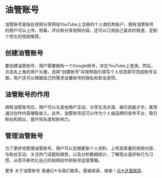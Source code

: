 # 油管账号

油管账号是指在视频分享网站YouTube上注册的个人或机构账户。拥有油管账号的用户可以上传、观看、评论和分享视频内容，还可以订阅自己喜欢的频道，定制个性化的视频推荐。

## 创建油管账号

要创建油管账号，用户需要拥有一个Google账号，并在YouTube上登录。然后，点击右上角的用户头像，选择“创建账号”并按照指引填写个人信息即可完成账号注册。用户还可以根据自己的需求设置账号的隐私和安全选项。

## 油管账号的作用

拥有油管账号后，用户可以与其他用户互动、分享生活点滴、展示技能才华，甚至通过创作内容赚取收入。此外，油管账号还可以作为个人或品牌的宣传平台，吸引粉丝和观众，提升知名度和影响力。

## 管理油管账号

为了更好地管理油管账号，用户可以定期更新个人资料、上传高质量的视频内容、与粉丝互动、关注热门话题和趋势，以及分析数据统计，了解观众喜好和行为习惯，从而不断优化自己的视频创作和账号运营策略。

更多 关于油管账号 请通过✈与我们联系，感谢阅读，谢谢！[点✈这里联系](https://t.me/jsksbsjsjp)